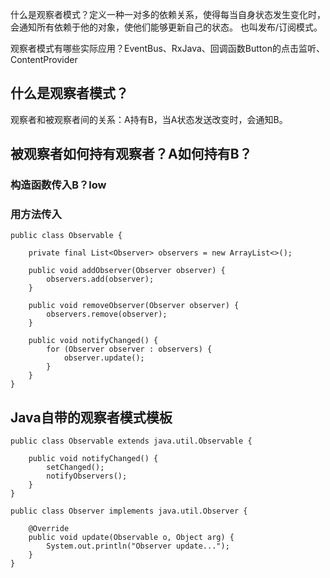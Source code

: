 
什么是观察者模式？定义一种一对多的依赖关系，使得每当自身状态发生变化时，会通知所有依赖于他的对象，使他们能够更新自己的状态。
也叫发布/订阅模式。

观察者模式有哪些实际应用？EventBus、RxJava、回调函数Button的点击监听、ContentProvider


## 什么是观察者模式？
观察者和被观察者间的关系：A持有B，当A状态发送改变时，会通知B。


## 被观察者如何持有观察者？A如何持有B？
### 构造函数传入B？low

### 用方法传入
```
public class Observable {

    private final List<Observer> observers = new ArrayList<>();

    public void addObserver(Observer observer) {
        observers.add(observer);
    }

    public void removeObserver(Observer observer) {
        observers.remove(observer);
    }

    public void notifyChanged() {
        for (Observer observer : observers) {
            observer.update();
        }
    }
}
```

## Java自带的观察者模式模板
```
public class Observable extends java.util.Observable {

    public void notifyChanged() {
        setChanged();
        notifyObservers();
    }
}
```

```
public class Observer implements java.util.Observer {

    @Override
    public void update(Observable o, Object arg) {
        System.out.println("Observer update...");
    }
}
```